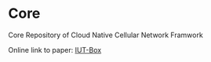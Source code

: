 # Core
Core Repository of Cloud Native Cellular Network Framwork

Online link to paper: [IUT-Box](https://iutbox.iut.ac.ir/index.php/s/PzEa4f3RxDnEeYc)
